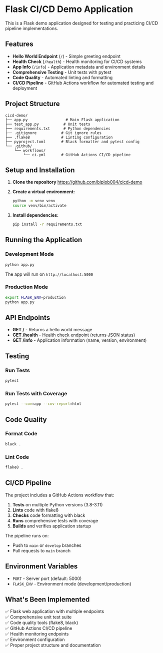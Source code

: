 # Flask CI/CD Demo Application

This is a Flask demo application designed for testing and practicing CI/CD pipeline implementations.

## Features

- **Hello World Endpoint** (`/`) - Simple greeting endpoint
- **Health Check** (`/health`) - Health monitoring for CI/CD systems
- **App Info** (`/info`) - Application metadata and environment details
- **Comprehensive Testing** - Unit tests with pytest
- **Code Quality** - Automated linting and formatting
- **CI/CD Pipeline** - GitHub Actions workflow for automated testing and deployment

## Project Structure

```
cicd-demo/
├── app.py                 # Main Flask application
├── test_app.py           # Unit tests
├── requirements.txt      # Python dependencies
├── .gitignore           # Git ignore rules
├── .flake8              # Linting configuration
├── pyproject.toml       # Black formatter and pytest config
└── .github/
    └── workflows/
        └── ci.yml       # GitHub Actions CI/CD pipeline
```

## Setup and Installation

1. **Clone the repository** https://github.com/biplob004/cicd-demo
2. **Create a virtual environment:**

   ```bash
   python -m venv venv
   source venv/bin/activate
   ```

3. **Install dependencies:**
   ```bash
   pip install -r requirements.txt
   ```

## Running the Application

### Development Mode

```bash
python app.py
```

The app will run on `http://localhost:5000`

### Production Mode

```bash
export FLASK_ENV=production
python app.py
```

## API Endpoints

- **GET /** - Returns a hello world message
- **GET /health** - Health check endpoint (returns JSON status)
- **GET /info** - Application information (name, version, environment)

## Testing

### Run Tests

```bash
pytest
```

### Run Tests with Coverage

```bash
pytest --cov=app --cov-report=html
```

## Code Quality

### Format Code

```bash
black .
```

### Lint Code

```bash
flake8 .
```

## CI/CD Pipeline

The project includes a GitHub Actions workflow that:

1. **Tests** on multiple Python versions (3.8-3.11)
2. **Lints** code with flake8
3. **Checks** code formatting with black
4. **Runs** comprehensive tests with coverage
5. **Builds** and verifies application startup

The pipeline runs on:

- Push to `main` or `develop` branches
- Pull requests to `main` branch

## Environment Variables

- `PORT` - Server port (default: 5000)
- `FLASK_ENV` - Environment mode (development/production)

## What's Been Implemented

✅ Flask web application with multiple endpoints  
✅ Comprehensive unit test suite  
✅ Code quality tools (flake8, black)  
✅ GitHub Actions CI/CD pipeline  
✅ Health monitoring endpoints  
✅ Environment configuration  
✅ Proper project structure and documentation
